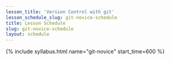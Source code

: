 ```yaml
---
lesson_title: 'Version Control with git'
lesson_schedule_slug: git-novice-schedule
title: Lesson Schedule
slug: git-novice-schedule
layout: schedule
---
```

{% include syllabus.html  name="git-novice" start_time=600 %}